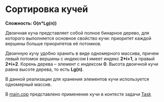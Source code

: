 # Сортировка кучей

**Сложность: O(n\*Lg(n))** 

Двоичная куча представляет собой полное бинарное дерево, для которого выполняется основное свойство кучи: приоритет 
каждой вершины больше приоритетов её потомков.

Двоичную кучу удобно хранить в виде одномерного массива, причем левый потомок вершины с индексом **i** имеет индекс 
**2\*i+1**, а правый **2\*i+2**. Корень дерева – элемент с индексом **0**. Высота двоичной кучи равна высоте дерева, 
то есть **Lg(n)**.

В данной реализации для хранения элементов кучи используется одномерный массив. 

В [main.cpp](./main.cpp) представлено применение кучи в контесте задачи [Task](./Task.pdf)
